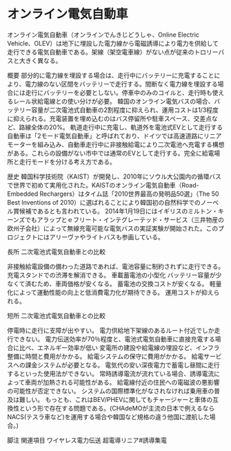 # オンライン電気自動車

オンライン電気自動車（オンラインでんきじどうしゃ、Online Electric Vehicle、OLEV）は地下に埋設した電力線から電磁誘導により電力を供給して走行できる電気自動車である。架線（架空電車線）がない点が従来のトロリーバスと大きく異なる。

概要
部分的に電力線を埋設する場合は、走行中にバッテリーに充電することにより、電力線のない区間をバッテリーで走行する。間断なく電力線を埋設する場合には走行にバッテリーを必要としない。停車中のみのコイルと、走行時も使えるレール状給電線との使い分けが必要。
韓国のオンライン電気バスの場合、バッテリー容量が二次電池式自動車の2割程度に抑えられ、運用コストは1/3程度に抑えられる。充電装置を埋め込むのはバス停留所や駐車スペース、交差点など、路線全体の20%。
軌道走行中に充電し、軌道外を電池式EVとして走行する自動車は「2モード電気自動車」と呼ばれており、ドイツでは高速道路にリニアモーターを組み込み、自動車走行中に非接触給電により二次電池へ充電する構想がある。これらの設備がない市中では通常のEVとして走行する。完全に給電場所と走行モードを分ける考え方である。

歴史
韓国科学技術院（KAIST）が開発し、2010年にソウル大公園内の循環バスで世界で初めて実用化された。KAISTのオンライン電気自動車（Road-Embedded Rechargers）はタイム誌「2010世界最高の発明品50選」（The 50 Best Inventions of 2010）に選ばれることにより韓国初の自然科学でのノーベル賞候補であるとも言われている。
2014年1月19日にはイギリスのミルトン・キーンズでもアラップとｅフリート・インテグレーテッド・サービス（三井物産の欧州子会社）によって無線充電可能な電気バスの実証実験が開始された。このプロジェクトにはアリーヴァやライトバスも参画している。

長所
二次電池式電気自動車との比較

非接触給電設備の備わった道路であれば、電池容量に制約されずに走行できる。
充電スタンドでの渋滞を解消できる。
車載蓄電池の小型化
バッテリー容量が少なくて済むため、車両価格が安くなる。
蓄電池の交換コストが安くなる。
軽量化によって運動性能の向上と低消費電力化が期待できる。
運用コストが抑えられる。

短所
二次電池式電気自動車との比較

停電時に走行に支障が出やすい。
電力供給地下架線のあるルート付近でしか走行できない。
電力伝送効率が70％程度と、電池式電気自動車に直接充電する場合に比べ、エネルギー効率が低い
変電所の建設や給電線の埋設など、インフラ整備に時間と費用がかかる。
給電システムの保守に費用がかかる。
給電サービスへの課金システムが必要となる。
電気代の安い深夜電力で蓄電し昼間に走行するといった使用法ができない。
常時誘導電流が流れている場合、誘導電流によって車両が加熱される可能性がある。
給電線付近の住民への電磁波の悪影響の可能性が否定できない。
システムの国際標準化がなされなければ乗用車の普及は難しい。
もっとも、これはBEV/PHEVに関してもチャージャーと車体の互換性という形で存在する問題である。(CHAdeMOが主流の日本で例えるならNACS(テスラ車など)を運用する場合や韓国など規格の違う他国に渡航した場合。)

脚注
関連項目
ワイヤレス電力伝送
超電導リニア#誘導集電